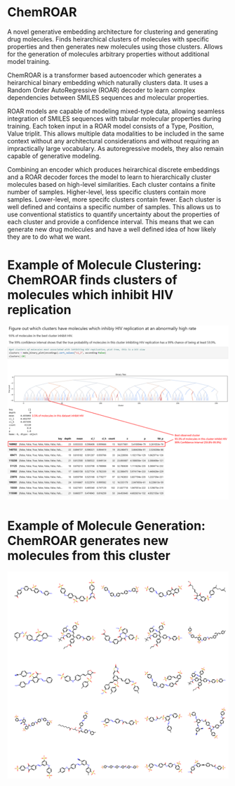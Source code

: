 # ChemROAR
A novel generative embedding architecture for clustering and generating drug molecules. Finds heirarchical clusters of molecules with specific properties and then generates new molecules using those clusters. Allows for the generation of molecules arbitrary properties without additional model training.

ChemROAR is a transformer based autoencoder which generates a heirarchical binary embedding which naturally clusters data. It uses a Random Order AutoRegressive (ROAR) decoder to learn complex dependencies between SMILES sequences and molecular properties. 

ROAR models are capable of modeling mixed-type data, allowing seamless integration of SMILES sequences with tabular molecular properties during training. Each token input in a ROAR model consists of a Type, Position, Value triplit. This allows multiple data modalities to be included in the same context without any architectural considerations and without requiring an impractically large vocabulary. As autoregressive models, they also remain capable of generative modeling.

Combining an encoder which produces heirarchical discrete embeddings and a ROAR decoder forces the model to learn to hierarchically cluster molecules based on high-level similarities. Each cluster contains a finite number of samples. Higher-level, less specific clusters contain more samples. Lower-level, more specifc clusters contain fewer. Each cluster is well defined and contains a specific number of samples. This allows us to use conventional statistics to quantify uncertainty about the properties of each cluster and provide a confidence interval. This means that we can generate new drug molecules and have a well defined idea of how likely they are to do what we want.

# Example of Molecule Clustering: ChemROAR finds clusters of molecules which inhibit HIV replication
![Clusters Found by ChemROAR](resources/clusters.png)

# Example of Molecule Generation: ChemROAR generates new molecules from this cluster
![New Molecules Generated By Med-ROAR](resources/example_molecules.png)
